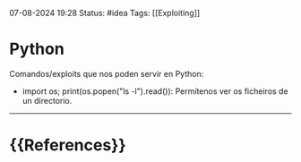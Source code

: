  07-08-2024 19:28
Status: #idea
Tags: [[Exploiting]]

# Python

Comandos/exploits que nos poden servir en Python:

- import os; print(os.popen("ls -l").read()): Permítenos ver os ficheiros de un directorio.






---
# {{References}}